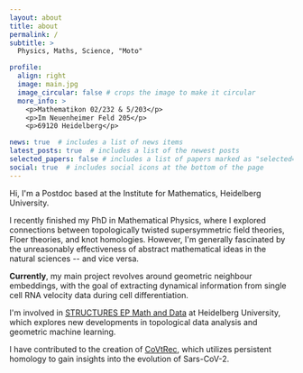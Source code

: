```yaml
---
layout: about
title: about
permalink: /
subtitle: >
  Physics, Maths, Science, "Moto"

profile:
  align: right
  image: main.jpg
  image_circular: false # crops the image to make it circular
  more_info: >
    <p>Mathematikon 02/232 & 5/203</p>
    <p>Im Neuenheimer Feld 205</p>
    <p>69120 Heidelberg</p>

news: true  # includes a list of news items
latest_posts: true  # includes a list of the newest posts
selected_papers: false # includes a list of papers marked as "selected={true}"
social: true  # includes social icons at the bottom of the page
---
```


Hi, I'm a Postdoc based at the Institute for Mathematics, Heidelberg University.

I recently finished my PhD in Mathematical Physics, where I explored connections between topologically twisted supersymmetric field theories, Floer theories, and knot homologies.
However, I'm generally fascinated by the unreasonably effectiveness of abstract mathematical ideas in the natural sciences -- and vice versa. 

**Currently**, my main project revolves around geometric neighbour embeddings, with the goal of extracting dynamical information from single cell RNA velocity data during cell differentiation.

I'm involved in [STRUCTURES EP Math and Data](https://wiki.structures.mathi.uni-heidelberg.de/index.php/Main_Page) at Heidelberg University, which explores new developments in topological data analysis and geometric machine learning.

I have contributed to the creation of [CoVtRec](https://tdalife.github.io/covtrec/), which utilizes persistent homology to gain insights into the evolution of Sars-CoV-2.